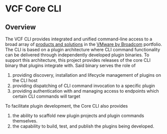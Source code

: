 # VCF Core CLI

## Overview

The VCF CLI provides integrated and unified command-line access to a broad
array of [products and solutions](https://www.vmware.com/products/cloud-foundation.html) in the
[VMware by Broadcom](https://www.vmware.com/products.html) portfolio.
The CLI is based on a plugin architecture where CLI command functionality can
be delivered through independently developed plugin binaries. To support this
architecture, this project provides releases of the core CLI binary that
plugins integrate with. Said binary serves the role of

1. providing discovery, installation and lifecycle management of plugins on the CLI host
1. providing dispatching of CLI command invocation to a specific plugin
1. providing authentication with and managing access to endpoints which certain CLI commands will target

To facilitate plugin development, the Core CLI also provides

1. the ability to scaffold new plugin projects and plugin commands themselves.
1. the capability to build, test, and publish the plugins being developed.